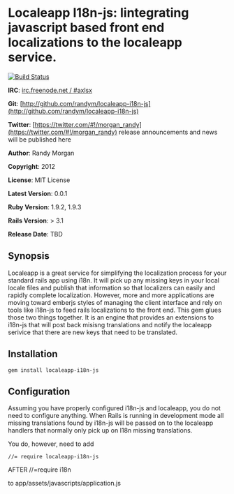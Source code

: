 Localeapp I18n-js: Iintegrating javascript based front end localizations to the localeapp service.
====================================
[![Build Status](https://secure.travis-ci.org/randym/localeapp-i18n-js.png)](http://travis-ci.org/randym/localeapp-i18n-js/)

**IRC**:          [irc.freenode.net / #axlsx](irc://irc.freenode.net/axlsx)

**Git**:          [http://github.com/randym/localeapp-i18n-js](http://github.com/randym/localeapp-i18n-js)

**Twitter**:      [https://twitter.com/#!/morgan_randy](https://twitter.com/#!/morgan_randy) release announcements and news will be published here

**Author**:       Randy Morgan

**Copyright**:    2012

**License**:      MIT License

**Latest Version**: 0.0.1

**Ruby Version**: 1.9.2, 1.9.3

**Rails Version**: > 3.1

**Release Date**: TBD

Synopsis
--------
Localeapp is a great service for simplifying the localization process for your standard rails app using i18n. It will pick up any missing keys in your local locale files and publish that information so that localizers can easily and rapidly complete localization. However, more and more applications are moving toward emberjs styles of managing the client interface and rely on tools like i18n-js to feed rails localizations to the front end. This gem glues those two things together. It is an engine that provides an extensions to i18n-js that will post back misisng translations and notify the localeapp serivice that there are new keys that need to be translated.


Installation
------------
    gem install localeapp-i18n-js

Configuration
-------------

Assuming you have properly configured i18n-js and localeapp, you do not need to configure anything. When Rails is running in development mode all missing translations found by i18n-js will be passed on to the localeapp handlers that normally only pick up on I18n missing translations.

You do, however, need to add

    //= require localeapp-i18n-js

AFTER //=require i18n

to app/assets/javascripts/application.js
